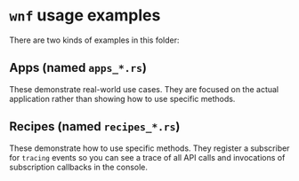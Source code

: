 # `wnf` usage examples

There are two kinds of examples in this folder:

## Apps (named `apps_*.rs`)

These demonstrate real-world use cases. They are focused on the actual application rather than showing how to use
specific methods.

## Recipes (named `recipes_*.rs`)

These demonstrate how to use specific methods. They register a subscriber for `tracing` events so you can see a trace of
all API calls and invocations of subscription callbacks in the console.
